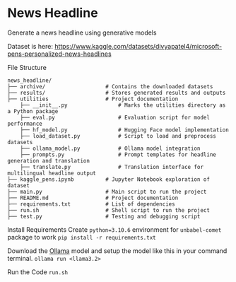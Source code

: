 # News Headline

Generate a news headline using generative models

Dataset is here: https://www.kaggle.com/datasets/divyapatel4/microsoft-pens-personalized-news-headlines

File Structure

```
news_headline/
├── archive/                   # Contains the downloaded datasets
├── results/                   # Stores generated results and outputs
├── utilities                  # Project documentation
    ├── __init__.py                # Marks the utilities directory as a Python package
    ├── eval.py                    # Evaluation script for model performance
    ├── hf_model.py                # Hugging Face model implementation
    ├── load_dataset.py            # Script to load and preprocess datasets
    ├── ollama_model.py            # Ollama model integration
    ├── prompts.py                 # Prompt templates for headline generation and translation
    ├── translate.py               # Translation interface for multilingual headline output
├── kaggle_pens.ipynb          # Jupyter Notebook exploration of dataset
├── main.py                    # Main script to run the project
├── README.md                  # Project documentation
├── requirements.txt           # List of dependencies
├── run.sh                     # Shell script to run the project
├── test.py                    # Testing and debugging script
```

Install Requirements
Create `python=3.10.6` environment for `unbabel-comet` package to work
`pip install -r requirements.txt`

Download the [Ollama](https://ollama.com/) model and setup the model like this  in your command terminal.
`ollama run <llama3.2>`

Run the Code
`run.sh`
